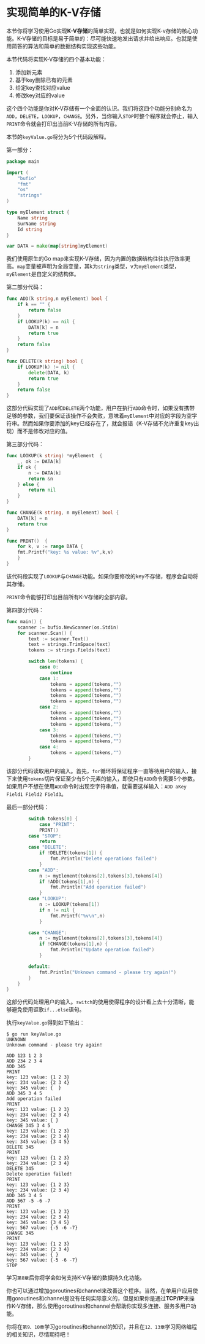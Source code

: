 # 实现简单的K-V存储

本节你将学习使用Go实现**K-V存储**的简单实现，也就是如何实现K-v存储的核心功能。K-V存储的目标是易于简单的：尽可能快速地发出请求并给出响应。也就是使用简答的算法和简单的数据结构实现这些功能。

本节代码将实现K-V存储的四个基本功能：

1. 添加新元素
2. 基于key删除已有的元素
3. 给定key查找对应value
4. 修改key对应的value

这个四个功能是你对K-V存储有一个全面的认识。我们将这四个功能分别命名为`ADD`，`DELETE`，`LOOKUP`，`CHANGE`。另外，当你输入`STOP`时整个程序就会停止，输入`PRINT`命令就会打印出当前K-V存储的所有内容。

本节的`keyValue.go`将分为5个代码段解释。

第一部分：

```go
package main

import (
	"bufio"
	"fmt"
	"os"
	"strings"
)

type myElement struct {
	Name string
	SurName string
	Id string
}

var DATA = make(map[string]myElement)
```

我们使用原生的Go map来实现K-V存储，因为内置的数据结构往往执行效率更高。`map`变量被声明为全局变量，其k为`string`类型，v为`myElement`类型，`myElement`是自定义的结构体。

第二部分代码：

```go
func ADD(k string,n myElement) bool {
	if k == "" {
		return false
	}
	if LOOKUP(k) == nil {
		DATA[k] = n
		return true
	}
	return false
}

func DELETE(k string) bool {
	if LOOKUP(k) != nil {
		delete(DATA, k)
		return true
	}
	return false
}
```

这部分代码实现了`ADD`和`DELETE`两个功能，用户在执行`ADD`命令时，如果没有携带足够的参数，我们要保证该操作不会失败，意味着`myElement`中对应的字段为空字符串。然而如果你要添加的key已经存在了，就会报错（K-V存储不允许重复key出现）而不是修改对应的值。

第三部分代码：

```go
func LOOKUP(k string) *myElement  {
	_, ok := DATA[k]
	if ok {
		n := DATA[k]
		return &n
	} else {
		return nil
	}
}

func CHANGE(k string, n myElement) bool {
	DATA[k] = n
	return true
}

func PRINT()  {
	for k, v := range DATA {
	fmt.Printf("key: %s value: %v",k,v)
	}
}
```

该代码段实现了`LOOKUP`与`CHANGE`功能。如果你要修改的key不存储，程序会自动将其存储。

`PRINT`命令能够打印出目前所有K-V存储的全部内容。

第四部分代码：

```go
func main() {
	scanner := bufio.NewScanner(os.Stdin)
	for scanner.Scan() {
		text := scanner.Text()
		text = strings.TrimSpace(text)
		tokens := strings.Fields(text)

		switch len(tokens) {
			case 0:
				continue
			case 1:
				tokens = append(tokens,"")
				tokens = append(tokens,"")
				tokens = append(tokens,"")
				tokens = append(tokens,"")
			case 2:
				tokens = append(tokens,"")
				tokens = append(tokens,"")
				tokens = append(tokens,"")
			case 3:
				tokens = append(tokens,"")
				tokens = append(tokens,"")
			case 4:
				tokens = append(tokens,"")
		}
```

该部分代码读取用户的输入。首先，`for`循环将保证程序一直等待用户的输入，接下来使用`tokens`切片保证至少有5个元素的输入，即使只有`ADD`命令需要5个参数。如果用户不想在使用`ADD`命令时出现空字符串值，就需要这样输入：`ADD aKey Field1 Field2 Field3`。

最后一部分代码：

```go
		switch tokens[0] {
			case "PRINT":
			PRINT()
		case "STOP":
			return
		case "DELETE":
			if !DELETE(tokens[1]) {
				fmt.Println("Delete operations failed")
			}
		case "ADD":
			n := myElement{tokens[2],tokens[3],tokens[4]}
			if !ADD(tokens[1],n) {
				fmt.Println("Add operation failed")
			}
		case "LOOKUP":
			n := LOOKUP(tokens[1])
			if n != nil {
				fmt.Printf("%v\n",n)
			}

		case "CHANGE":
			n := myElement{tokens[2],tokens[3],tokens[4]}
			if !CHANGE(tokens[1],n) {
				fmt.Println("Update operation failed")
			}

		default:
			fmt.Println("Unknown command - please try again!")
		}
	}
}
```

这部分代码处理用户的输入。`switch`的使用使得程序的设计看上去十分清晰，能够避免使用讴歌`if...else`语句。

执行`keyValue.go`得到如下输出：

```shell
$ go run keyValue.go
UNKNOWN
Unknown command - please try again!

ADD 123 1 2 3
ADD 234 2 3 4
ADD 345
PRINT
key: 123 value: {1 2 3}
key: 234 value: {2 3 4}
key: 345 value: {  }
ADD 345 3 4 5
Add operation failed
PRINT
key: 123 value: {1 2 3}
key: 234 value: {2 3 4}
key: 345 value: { }
CHANGE 345 3 4 5
key: 123 value: {1 2 3}
key: 234 value: {2 3 4}
key: 345 value: {3 4 5}
DELETE 345
PRINT
key: 123 value: {1 2 3}
key: 234 value: {2 3 4}
DELETE 345
Delete operation failed!
PRINT
key: 123 value: {1 2 3}
key: 234 value: {2 3 4}
ADD 345 3 4 5
ADD 567 -5 -6 -7
PRINT
key: 123 value: {1 2 3}
key: 234 value: {2 3 4}
key: 345 value: {3 4 5}
key: 567 value: {-5 -6 -7}
CHANGE 345
PRINT
key: 123 value: {1 2 3}
key: 234 value: {2 3 4}
key: 345 value: { }
key: 567 value: {-5 -6 -7}
STOP
```
学习`第8章`后你将学会如何支持K-V存储的数据持久化功能。

你也可以通过增加goroutines和channel来改善这个程序。当然，在单用户应用使用goroutines和channel是没有任何实际意义的，但是如果你是通过**TCP/IP**来操作K-V存储，那么使用goroutines和channel会帮助你实现多连接、服务多用户功能。

你将在`第9、10章`学习goroutines和channel的知识，并且在`12、13章`学习网络编程的相关知识，尽情期待吧！